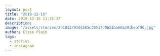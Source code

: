 ```yaml
---
layout: post
title: "2018-12-16"
date: 2018-12-16 11:32:37
description: 
image: "/assets/stories/201812/93d4285c38517d0651ba665391bebf96.jpg"
author: Elise Plain
tags: 
  - stories
  - instagram
---
```



<p></p>
